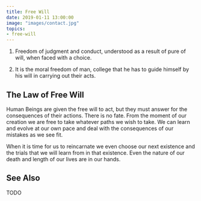 ```yaml
---
title: Free Will
date: 2019-01-11 13:00:00
image: "images/contact.jpg"
topics: 
- free-will
---
```


1. Freedom of judgment and conduct, understood as a result of pure of will,
   when faced with a choice. 

2. It is the moral freedom of man, college that he has to guide himself by his
   will in carrying out their acts.

## The Law of Free Will
Human Beings are given the free will to act, but they must answer for the
consequences of their actions. There is no fate. From the moment of our creation
we are free to take whatever paths we wish to take. We can learn and evolve at
our own pace and deal with the consequences of our mistakes as we see fit.

When it is time for us to reincarnate we even choose our next existence and the
trials that we will learn from in that existence. Even the nature of our death
and length of our lives are in our hands. 

## See Also
TODO




